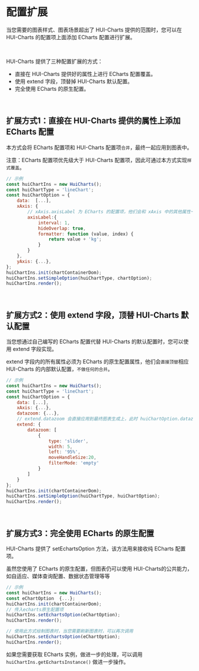# 配置扩展

当您需要的图表样式、图表场景超出了 HUI-Charts 提供的范围时，您可以在 HUI-Charts 的配置项上面添加 ECharts 配置进行扩展。

</br>

HUI-Charts 提供了三种配置扩展的方式：
- 直接在 HUI-Charts 提供好的属性上进行 ECharts 配置覆盖。
- 使用 extend 字段，顶替掉 HUI-Charts 默认配置。
- 完全使用 ECharts 的原生配置。

</br>

## 扩展方式1：直接在 HUI-Charts 提供的属性上添加 ECharts 配置

本方式会将 ECharts 配置项和 HUI-Charts 配置项`合并`，最终一起应用到图表中。

注意：ECharts 配置项优先级大于 HUI-Charts 配置项，因此可通过本方式实现`样式覆盖`。

```javascript
// 示例
const huiChartIns = new HuiCharts();
const huiChartType = 'lineChart';
const huiChartOption = {
    data:  [...],
    xAxis: {
        // xAxis.axisLabel 为 ECharts 的配置项，他们会和 xAxis 中的其他属性一起应用到图表中
        axisLabel:{
            interval: 1,
            hideOverlap: true,
            formatter: function (value, index) {
                return value + 'kg';
            }
        }
    },
    yAxis: {...},
};
huiChartIns.init(chartContainerDom); 
huiChartIns.setSimpleOption(huiChartType, chartOption);
huiChartIns.render();
```

</br>

## 扩展方式2：使用 extend 字段，顶替 HUI-Charts 默认配置

当您想通过自己编写的 ECharts 配置代替 HUI-Charts 的默认配置时，您可以使用 extend 字段实现。

extend 字段内的所有属性必须为 ECharts 的原生配置属性，他们会`直接顶替`相应 HUI-Charts 的内部默认配置，`不做任何的合并`。

```javascript
// 示例
const huiChartIns = new HuiCharts();
const huiChartType = 'lineChart';
const huiChartOption = {
    data: [...],
    xAxis: {...},
    datazoom: {...},
    // extend.datazoom 会直接应用到最终图表生成上，此时 huiChartOption.datazoom 是无效的
    extend: {
        datazoom: [
            {
                type: 'slider',
                width: 5,
                left: '95%',
                moveHandleSize:20,
                filterMode: 'empty'
            }
        ]
    }
};
huiChartIns.init(chartContainerDom);
huiChartIns.setSimpleOption(huiChartType, huiChartOption);
huiChartIns.render();
```

</br>

## 扩展方式3：完全使用 ECharts 的原生配置

HUI-Charts 提供了 setEchartsOption 方法，该方法用来接收纯 ECharts 配置项。

虽然您使用了 ECharts 的原生配置，但图表仍可以使用 HUI-Charts的公共能力，如自适应、媒体查询配置、数据状态管理等等

```javascript
// 示例
const huiChartIns = new HuiCharts();
const eChartOption  {...};
huiChartIns.init(chartContainerDom);
// 传入echarts原生配置项
huiChartIns.setEchartsOption(eChartOption);
huiChartIns.render();

// 使用此方式绘制图表时，当您需要刷新图表时，可以再次调用
huiChartIns.setEchartsOption(eChartOption);
huiChartIns.render();
```

如果您需要获取 ECharts 实例，做进一步的处理，可以调用 `huiChartIns.getEchartsInstance()` 做进一步操作。